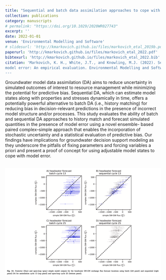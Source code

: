 ```yaml
---
title: "Sequential and batch data assimilation approaches to cope with groundwater model error: An empirical evaluation"
collection: publications
category: manuscripts
# permalink: "https://doi.org/10.1029/2020WR027743"
excerpt: ''
date: 2022-01-01
venue: 'Environmental Modelling and Software'
# slidesurl: 'http://kmarkovich.github.io/files/markovich_etal_2019b.pdf'
paperurl: 'http://kmarkovich.github.io/files/markovich_etal_2022.pdf'
bibtexurl: 'http://kmarkovich.github.io/files/markovich_etal_2022.bib'
citation: 'Markovich, K. H., White, J.T., and Knowling, M.J. (2022). Sequential and batch data assimilation approaches to cope with groundwater
model error: An empirical evaluation. Environmental Modelling and Software, 156. https://doi.org/10.1016/j.envsoft.2022.105498.
---
```


Groundwater model data assimilation (DA) aims to reduce uncertainty in simulated outcomes of interest to resource management while minimizing the potential for predictive bias. Sequential DA, which can estimate model states along with properties and stresses dynamically in time, offers a potentially powerful alternative to batch DA (i.e., history matching) for reducing bias in decision-relevant predictions in the presence of incorrect model structure and/or processes. This study evaluates the ability of batch and sequential DA approaches to history match and forecast simulated quantities in the presence of model error using a novel ensemble- based paired complex–simple approach that enables the incorporation of stochastic uncertainty and a statistical evaluation of predictive bias. Our findings have implications for groundwater decision support modeling as they underscore the pitfalls of fixing parameters and forcing variables a priori and present a proof of concept for using adjustable model states to cope with model error.

<br/><img src='/images/markovich_etal_2022.png'>